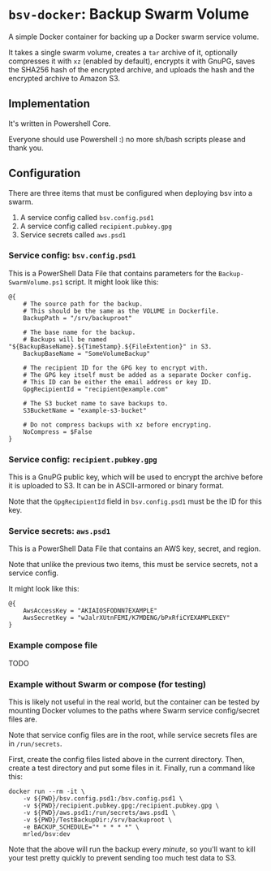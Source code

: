 # `bsv-docker`: Backup Swarm Volume

A simple Docker container for backing up a Docker swarm service volume.

It takes a single swarm volume,
creates a `tar` archive of it,
optionally compresses it with `xz` (enabled by default),
encrypts it with GnuPG,
saves the SHA256 hash of the encrypted archive,
and uploads the hash and the encrypted archive to Amazon S3.

## Implementation

It's written in Powershell Core.

Everyone should use Powershell :) no more sh/bash scripts please and thank you.

## Configuration

There are three items that must be configured when deploying bsv into a swarm.

1. A service config called `bsv.config.psd1`
2. A service config called `recipient.pubkey.gpg`
3. Service secrets called `aws.psd1`

### Service config: `bsv.config.psd1`

This is a PowerShell Data File that contains parameters for the `Backup-SwarmVolume.ps1` script.
It might look like this:

    @{
        # The source path for the backup.
        # This should be the same as the VOLUME in Dockerfile.
        BackupPath = "/srv/backuproot"

        # The base name for the backup.
        # Backups will be named "${BackupBaseName}.${TimeStamp}.${FileExtention}" in S3.
        BackupBaseName = "SomeVolumeBackup"

        # The recipient ID for the GPG key to encrypt with.
        # The GPG key itself must be added as a separate Docker config.
        # This ID can be either the email address or key ID.
        GpgRecipientId = "recipient@example.com"

        # The S3 bucket name to save backups to.
        S3BucketName = "example-s3-bucket"

        # Do not compress backups with xz before encrypting.
        NoCompress = $False
    }

### Service config: `recipient.pubkey.gpg`

This is a GnuPG public key,
which will be used to encrypt the archive before it is uploaded to S3.
It can be in ASCII-armored or binary format.

Note that the `GpgRecipientId` field in `bsv.config.psd1` must be the ID for this key.

### Service secrets: `aws.psd1`

This is a PowerShell Data File that contains an AWS key, secret, and region.

Note that unlike the previous two items,
this must be service secrets, not a service config.

It might look like this:

    @{
        AwsAccessKey = "AKIAIOSFODNN7EXAMPLE"
        AwsSecretKey = "wJalrXUtnFEMI/K7MDENG/bPxRfiCYEXAMPLEKEY"
    }

### Example compose file

TODO

### Example without Swarm or compose (for testing)

This is likely not useful in the real world,
but the container can be tested by mounting Docker volumes
to the paths where Swarm service config/secret files are.

Note that service config files are in the root,
while service secrets files are in `/run/secrets`.

First, create the config files listed above in the current directory.
Then, create a test directory and put some files in it.
Finally, run a command like this:

    docker run --rm -it \
        -v ${PWD}/bsv.config.psd1:/bsv.config.psd1 \
        -v ${PWD}/recipient.pubkey.gpg:/recipient.pubkey.gpg \
        -v ${PWD}/aws.psd1:/run/secrets/aws.psd1 \
        -v ${PWD}/TestBackupDir:/srv/backuproot \
        -e BACKUP_SCHEDULE="* * * * *" \
        mrled/bsv:dev

Note that the above will run the backup every _minute_,
so you'll want to kill your test pretty quickly
to prevent sending too much test data to S3.

